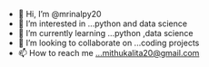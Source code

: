 - 👋 Hi, I’m @mrinalpy20
- 👀 I’m interested in ...python and data science
- 🌱 I’m currently learning ...python ,data science
- 💞️ I’m looking to collaborate on ...coding projects
- 📫 How to reach me ...mithukalita20@gmail.com

<!---
mrinalpy20/mrinalpy20 is a ✨ special ✨ repository because its `README.md` (this file) appears on your GitHub profile.
You can click the Preview link to take a look at your changes.
--->
